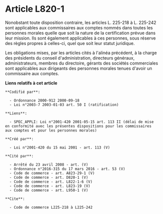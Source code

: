 # Article L820-1

Nonobstant toute disposition contraire, les articles L. 225-218 à L. 225-242 sont applicables aux commissaires aux comptes
nommés dans toutes les personnes morales quelle que soit la nature de la certification prévue dans leur mission. Ils sont
également applicables à ces personnes, sous réserve des règles propres à celles-ci, quel que soit leur statut juridique.

Les obligations mises, par les articles cités à l'alinéa précédent, à la charge des présidents du conseil d'administration,
directeurs généraux, administrateurs, membres du directoire, gérants des sociétés commerciales sont applicables aux
dirigeants des personnes morales tenues d'avoir un commissaire aux comptes.

**Liens relatifs à cet article**

	**Codifié par**:

	  - Ordonnance 2000-912 2000-09-18
	  - Loi n°2003-7 2003-01-03 art. 50 I (ratification)

	**Liens**:

	  - SPEC_APPLI: Loi n°2001-420 2001-05-15 art. 113 II (délai de mise en conformité avec les présentes dispositions pour les commissaires aux comptes et pour les personnes morales)

	**Créé par**:

	  - Loi n°2001-420 du 15 mai 2001 - art. 113 (V)

	**Cité par**:

	  - Arrêté du 23 avril 2008 - art. (V)
	  - Ordonnance n°2016-315 du 17 mars 2016 - art. 53 (V)
	  - Code de commerce - art. A823-29-1 (V)
	  - Code de commerce - art. D820-1 (V)
	  - Code de commerce - art. L822-1-6 (V)
	  - Code de commerce - art. L823-19 (V)
	  - Code de commerce - art. L950-1 (V)

	**Cite**:

	  - Code de commerce L225-218 à L225-242
